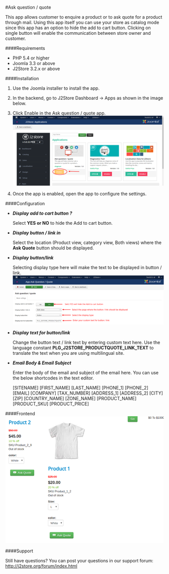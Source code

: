 #Ask question / quote

This app allows customer to enquire a product or to ask quote for a product through mail. Using this app itself you can use your store as catalog mode since this app has an option to hide the add to cart button. Clicking on single button will enable the communication between store owner and customer.

####Requirements

* PHP 5.4 or higher
* Joomla 3.3 or above
* J2Store 3.2.x or above

####Installation

1. Use the Joomla installer to install the app.

2. In the backend, go to J2Store Dashboard -> Apps as shown in the image below.

3. Click Enable in the Ask question / quote app.
   ![](./assets/images/product_quote_01.png)

4. Once the app is enabled, open the app to configure the settings.

####Configuration

* ***Display add to cart button ?***

  Select **YES or NO** to hide the Add to cart button.
  
* ***Display button / link in***

  Select the location (Product view, category view, Both views) where the **Ask Quote** button should be displayed.
  
* ***Display button/link***

  Selecting display type here will make the text to be displayed in button / link.
  ![](./assets/images/product_quote_02.png)
  
* ***Display text for button/link***

  Change the button text / link text by entering custom text here.
  Use the language constant **PLG_J2STORE_PRODUCTQUOTE_LINK_TEXT** to translate the text when you are using multilingual site.
  
* ***Email Body & Email Subject***

  Enter the body of the email and subject of the email here. You can use the below shortcodes in the text editor.
  
  [SITENAME]
  [FIRST_NAME]
  [LAST_NAME]
  [PHONE_1]
  [PHONE_2]
  [EMAIL]
  [COMPANY]
  [TAX_NUMBER]
  [ADDRESS_1]
  [ADDRESS_2]
  [CITY]
  [ZIP]
  [COUNTRY_NAME] 
  [ZONE_NAME] 
  [PRODUCT_NAME]
  [PRODUCT_SKU]
  [PRODUCT_PRICE]
  
####Frontend
![](./assets/images/product_quote_03.png)

####Support

Still have questions? You can post your questions in our support forum: http://j2store.org/forum/index.html